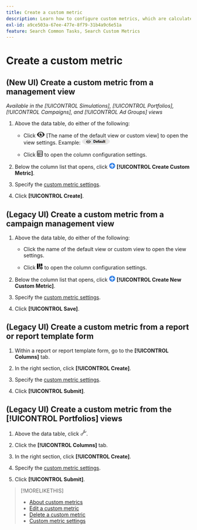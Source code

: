 ```yaml
---
title: Create a custom metric
description: Learn how to configure custom metrics, which are calculated from standard metrics.
exl-id: a9ce503a-67ee-477e-8f79-31b4a9c6e51a
feature: Search Common Tasks, Search Custom Metrics
---
```

# Create a custom metric

## (New UI) Create a custom metric from a management view

*Available in the [!UICONTROL Simulations], [!UICONTROL Portfolios], [!UICONTROL Campaigns], and [!UICONTROL Ad Groups] views*

1. Above the data table, do either of the following:

   * Click ![View selector](/help/search-social-commerce/assets/view.png "View selector") \[The name of the default view or custom view\] to open the view settings. Example: ![Example view](/help/search-social-commerce/assets/view-selector-example.png "Example view")
   
   * Click ![Custom Columns](/help/search-social-commerce/assets/custom-columns-new.png "Custom Columns") to open the column configuration settings.

1. Below the column list that opens, click ![Create Custom Metric](/help/search-social-commerce/assets/add.png "Create Custom Metric") **[!UICONTROL Create Custom Metric]**.

1. Specify the [custom metric settings](custom-metric-settings.md).

1. Click **[!UICONTROL Create]**.

## (Legacy UI) Create a custom metric from a campaign management view

1. Above the data table, do either of the following:

   * Click the name of the default view or custom view to open the view settings.
   
   * Click ![Custom Columns](/help/search-social-commerce/assets/custom-columns.png "Custom Columns") to open the column configuration settings.

1. Below the column list that opens, click ![Create New Custom Metric](/help/search-social-commerce/assets/add.png "Create New Custom Metric") **[!UICONTROL Create New Custom Metric]**.

1. Specify the [custom metric settings](custom-metric-settings.md).

1. Click **[!UICONTROL Save]**.

## (Legacy UI) Create a custom metric from a report or report template form

1. Within a report or report template form, go to the **[!UICONTROL Columns]** tab.

1. In the right section, click **[!UICONTROL Create]**.

1. Specify the [custom metric settings](custom-metric-settings.md).

1. Click **[!UICONTROL Submit]**.

## (Legacy UI) Create a custom metric from the [!UICONTROL Portfolios] views

1. Above the data table, click ![Edit Selected View](/help/search-social-commerce/assets/view-settings.png "Edit Selected View").

1. Click the **[!UICONTROL Columns]** tab.
   
1. In the right section, click **[!UICONTROL Create]**.

1. Specify the [custom metric settings](custom-metric-settings.md).

1. Click **[!UICONTROL Submit]**.

>[!MORELIKETHIS]
>
>* [About custom metrics](custom-metric-about.md)
>* [Edit a custom metric](custom-metric-edit.md)
>* [Delete a custom metric](custom-metric-delete.md)
>* [Custom metric settings](custom-metric-settings.md)
